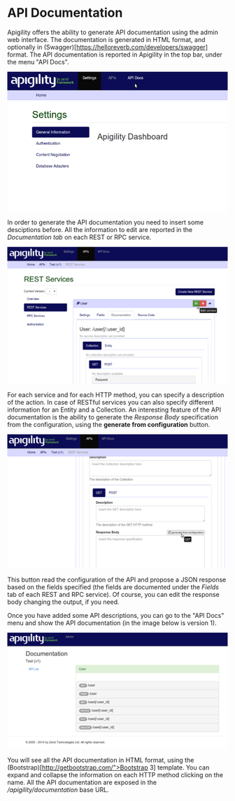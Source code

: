 API Documentation
=================

Apigility offers the ability to generate API documentation using the admin web interface.
The documentation is generated in HTML format, and optionally in (Swagger)[https://helloreverb.com/developers/swagger]
format. The API documentation is reported in Apigility in the top bar, under the menu
"API Docs".

![API Docs menu](/asset/apigility-documentation/img/api-doc-menu.png)

In order to generate the API documentation you need to insert some desciptions before.
All the information to edit are reported in the *Documentation tab* on each REST or RPC
service.

![Documentation tab](/asset/apigility-documentation/img/api-doc-tab.png)

For each service and for each HTTP method, you can specify a description of the action.
In case of RESTful services you can also specify different information for an Entity and
a Collection. An interesting feature of the API documentation is the ability to generate
the *Response Body* specification from the configuration, using the **generate from
configuration** button.

![Generate from configuration](/asset/apigility-documentation/img/api-doc-generate-from-config.png)

This button read the configuration of the API and propose a JSON response based on the
fields specified (the fields are documented under the *Fields* tab of each REST and RPC
service). Of course, you can edit the response body changing the output, if you need.

Once you have added some API descriptions, you can go to the "API Docs" menu and show
the API documentation (in the image below is version 1).

![Generate from configuration](/asset/apigility-documentation/img/api-doc-html-output.png)

You will see all the API documentation in HTML format, using the (Bootstrap)[http://getbootstrap.com/">Bootstrap 3]
template. You can expand and collapse the information on each HTTP method clicking on the
name. All the API documentation are exposed in the */apigility/documentation* base URL.

